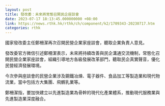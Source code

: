 ```yaml
---
layout: post
title: 發改委：未來將常態召開民企座談會　
date: 2023-07-17 18:13:45.000000000 +08:00
link: https://news.rthk.hk/rthk/ch/component/k2/1709343-20230717.htm
categories: rthk
---
```


國家發改委主任鄭柵潔再次召開民營企業家座談會，聽取企業負責人意見。

發改委官方微信引述鄭柵潔表示，未來將持續改善與民企溝通交流機制，常態化召開民營企業家座談會，組織引導地方各級發展改革部門，聽取民企真實聲音，優化民營經濟發展環境。

今次參與座談會的民營企業涉及鋼鐵冶煉、電子器件、食品加工等製造業和現代物流業，當中包括方大集團、飛鶴乳業等。

鄭柵潔指，要加快建立以先進製造業為骨幹的現代化產業體系，推動現代服務業與先進製造業深度融合。
